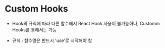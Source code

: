 # Custom Hooks

- Hook의 규칙에 따라 다른 함수에서 React Hook 사용이 불가능하나, Customm Hooks를 통해서는 가능

- 규칙 : 함수명은 반드시 'use'로 시작해야 함
